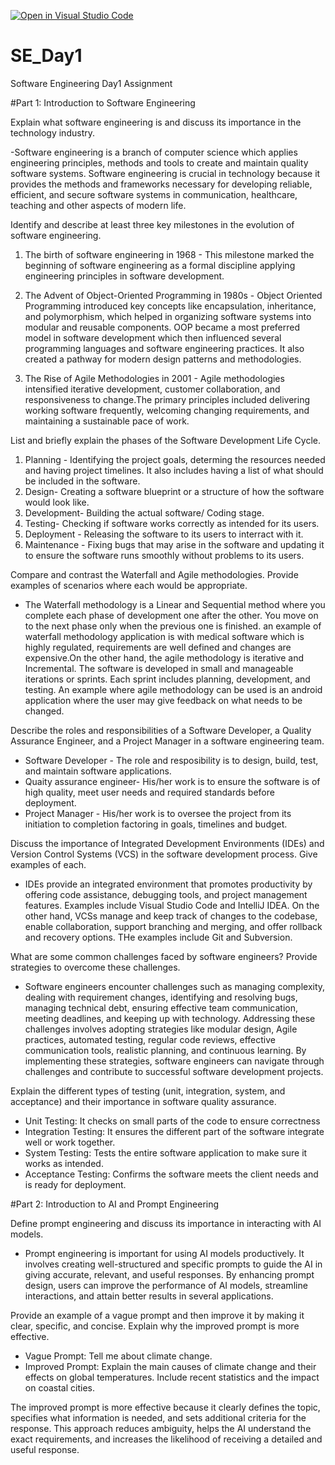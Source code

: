 [![Open in Visual Studio Code](https://classroom.github.com/assets/open-in-vscode-2e0aaae1b6195c2367325f4f02e2d04e9abb55f0b24a779b69b11b9e10269abc.svg)](https://classroom.github.com/online_ide?assignment_repo_id=15616985&assignment_repo_type=AssignmentRepo)
# SE_Day1
Software Engineering Day1 Assignment

#Part 1: Introduction to Software Engineering

Explain what software engineering is and discuss its importance in the technology industry.

-Software engineering is a branch of computer science which applies engineering principles, methods and tools to create and maintain quality software systems. Software engineering is crucial in technology because it provides the methods and frameworks necessary for developing reliable, efficient, and secure software systems in communication, healthcare, teaching and other aspects of modern life.

Identify and describe at least three key milestones in the evolution of software engineering.
1. The birth of software engineering in 1968 - This milestone marked the beginning of software engineering as a formal discipline applying engineering principles in software development.

2. The Advent of Object-Oriented Programming in 1980s - Object Oriented Programming introduced key concepts like encapsulation, inheritance, and polymorphism, which helped in organizing software systems into modular and reusable components. OOP became a most preferred model in software development which then influenced several programming languages and software engineering practices. It also created a pathway for modern design patterns and methodologies.

3. The Rise of Agile Methodologies in 2001 -  Agile methodologies intensified iterative development, customer collaboration, and responsiveness to change.The primary principles included delivering working software frequently, welcoming changing requirements, and maintaining a sustainable pace of work.

List and briefly explain the phases of the Software Development Life Cycle.

1. Planning - Identifying the project goals, determing the resources needed and having project timelines. It also includes having a list of what should be included in the software.
2. Design- Creating a software blueprint or a structure of how the software would look like.
3. Development- Building the actual software/ Coding stage.
4. Testing- Checking if software works correctly as intended for its users.
5. Deployment - Releasing the software to its users to interract with it.
6. Maintenance - Fixing bugs that may arise in the software and updating it to ensure the software runs smoothly without problems to its users. 

Compare and contrast the Waterfall and Agile methodologies. Provide examples of scenarios where each would be appropriate.

- The Waterfall methodology is a Linear and Sequential method where you complete each phase of development one after the other. You move on to the next phase only when the previous one is finished. an example of waterfall methodology application is with medical software which is highly regulated, requirements are well defined and changes are expensive.On the other hand, the agile methodology is iterative and Incremental. The software is developed in small and manageable iterations or sprints. Each sprint includes planning, development, and testing. An example where agile methodology can be used is an android application where the user may give feedback on what needs to be changed.


Describe the roles and responsibilities of a Software Developer, a Quality Assurance Engineer, and a Project Manager in a software engineering team.

- Software Developer - The role and resposibility is to design, build, test, and maintain software applications.
- Quaity assurance engineer- His/her work is to ensure the software is of high quality, meet user needs and required standards before deployment.
- Project Manager - His/her work is to oversee the project from its initiation to completion factoring in goals, timelines and budget.

Discuss the importance of Integrated Development Environments (IDEs) and Version Control Systems (VCS) in the software development process. Give examples of each.

- IDEs provide an integrated environment that promotes productivity by offering code assistance, debugging tools, and project management features. Examples include Visual Studio Code and IntelliJ IDEA. On the other hand, VCSs manage and keep track of changes to the codebase, enable collaboration, support branching and merging, and offer rollback and recovery options. THe examples include Git and Subversion.

What are some common challenges faced by software engineers? Provide strategies to overcome these challenges.

- Software engineers encounter challenges such as managing complexity, dealing with requirement changes, identifying and resolving bugs, managing technical debt, ensuring effective team communication, meeting deadlines, and keeping up with technology. Addressing these challenges involves adopting strategies like modular design, Agile practices, automated testing, regular code reviews, effective communication tools, realistic planning, and continuous learning. By implementing these strategies, software engineers can navigate through challenges and contribute to successful software development projects.

Explain the different types of testing (unit, integration, system, and acceptance) and their importance in software quality assurance.

- Unit Testing: It checks on small parts of the code to ensure correctness
- Integration Testing: It ensures the different part of the software integrate well or work together.
- System Testing: Tests the entire software application to make sure it works as intended.
- Acceptance Testing: Confirms the software meets the client needs and is ready for deployment.

#Part 2: Introduction to AI and Prompt Engineering


Define prompt engineering and discuss its importance in interacting with AI models.

- Prompt engineering is important for using AI models productively. It involves creating well-structured and specific prompts to guide the AI in giving accurate, relevant, and useful responses. By enhancing prompt design, users can improve the performance of AI models, streamline interactions, and attain better results in several applications.

Provide an example of a vague prompt and then improve it by making it clear, specific, and concise. Explain why the improved prompt is more effective.

-  Vague Prompt: Tell me about climate change.
-  Improved Prompt: Explain the main causes of climate change and their effects on global temperatures. Include recent statistics and the impact on coastal cities.

The improved prompt is more effective because it clearly defines the topic, specifies what information is needed, and sets additional criteria for the response. This approach reduces ambiguity, helps the AI understand the exact requirements, and increases the likelihood of receiving a detailed and useful response.
